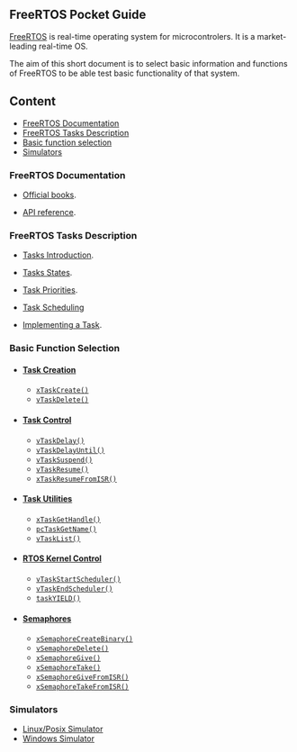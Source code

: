 ## FreeRTOS Pocket Guide

[FreeRTOS](https://www.freertos.org) is real-time operating system for microcontrolers. 
It is a market-leading real-time OS. 

The aim of this short document is to select basic information and functions of FreeRTOS to be able test basic functionality of that system. 

## Content

- [FreeRTOS Documentation](#freertos-documentation)
- [FreeRTOS Tasks Description](#freertos-tasks-description)
- [Basic function selection](#basic-function-selection)
- [Simulators](#simulators)



### FreeRTOS Documentation 

- [Official books](https://freertos.org/Documentation/RTOS_book.html).

- [API reference](https://freertos.org/a00106.html).

### FreeRTOS Tasks Description

- [Tasks Introduction](https://freertos.org/taskandcr.html).

- [Tasks States](https://freertos.org/RTOS-task-states.html).

- [Task Priorities](https://freertos.org/RTOS-task-priority.html).

- [Task Scheduling](https://freertos.org/single-core-amp-smp-rtos-scheduling.html)

- [Implementing a Task](https://freertos.org/implementing-a-FreeRTOS-task.html).

### Basic Function Selection

- #### [Task Creation](https://freertos.org/a00019.html)

     + [`xTaskCreate()`](https://freertos.org/a00125.html)
     + [`vTaskDelete()`](https://freertos.org/a00126.html)

- #### [Task Control](https://freertos.org/a00112.html)

     + [`vTaskDelay()`](https://freertos.org/a00127.html)
     + [`vTaskDelayUntil()`](https://freertos.org/vtaskdelayuntil.html)
     + [`vTaskSuspend()`](https://freertos.org/a00130.html)
     + [`vTaskResume()`](https://freertos.org/a00131.html)
     + [`xTaskResumeFromISR()`](https://freertos.org/taskresumefromisr.html)

- #### [Task Utilities](https://freertos.org/a00021.html)

     + [`xTaskGetHandle()`](https://freertos.org/a00021.html#xTaskGetHandle)
     + [`pcTaskGetName()`](https://freertos.org/a00021.html#pcTaskGetName)
     + [`vTaskList()`](https://freertos.org/a00021.html#vTaskList)

- #### [RTOS Kernel Control](https://freertos.org/a00020.html)

     + [`vTaskStartScheduler()`](https://freertos.org/a00132.html)
     + [`vTaskEndScheduler()`](https://freertos.org/a00133.html)
     + [`taskYIELD()`](https://freertos.org/a00020.html#taskYIELD)

- #### [Semaphores](https://freertos.org/a00113.html)

     + [`xSemaphoreCreateBinary()`](https://freertos.org/xSemaphoreCreateBinary.html)
     + [`vSemaphoreDelete()`](https://freertos.org/a00113.html#vSemaphoreDelete)
     + [`xSemaphoreGive()`](https://freertos.org/a00123.html)
     + [`xSemaphoreTake()`](https://freertos.org/a00122.html)
     + [`xSemaphoreGiveFromISR()`](https://freertos.org/a00124.html)
     + [`xSemaphoreTakeFromISR()`](https://freertos.org/xSemaphoreTakeFromISR.html)

### Simulators

- [Linux/Posix Simulator](https://freertos.org/FreeRTOS-simulator-for-Linux.html)
- [Windows Simulator](https://freertos.org/taskresumefromisr.html)






